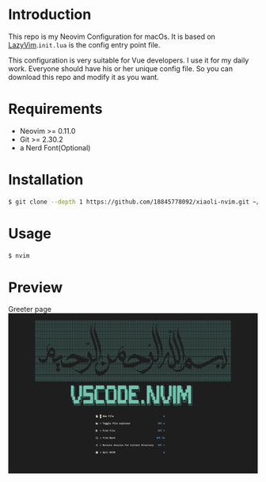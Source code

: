 # Introduction

This repo is my Neovim Configuration for macOs. It is based on [LazyVim](https://github.com/LazyVim/LazyVim).`init.lua` is the config entry point file.

This configuration is very suitable for Vue developers. I use it for my daily work.
Everyone should have his or her unique config file. So you can download this repo and modify it as you want.

# Requirements

- Neovim >= 0.11.0
- Git >= 2.30.2
- a Nerd Font(Optional)

# Installation

```bash
$ git clone --depth 1 https://github.com/18845778092/xiaoli-nvim.git ~/.config/nvim
```

# Usage

```bash
$ nvim
```

# Preview

Greeter page
![image](./images/alpha.png)
